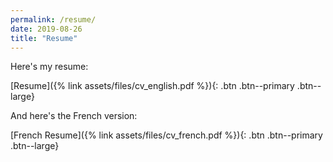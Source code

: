 ```yaml
---
permalink: /resume/
date: 2019-08-26
title: "Resume"
---
```


Here's my resume:

[Resume]({% link assets/files/cv_english.pdf %}){: .btn .btn--primary .btn--large}

And here's the French version:

[French Resume]({% link assets/files/cv_french.pdf %}){: .btn .btn--primary .btn--large}
